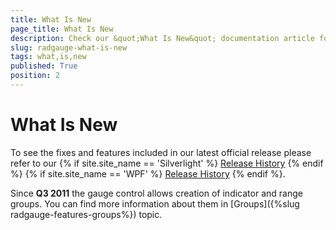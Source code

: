```yaml
---
title: What Is New
page_title: What Is New
description: Check our &quot;What Is New&quot; documentation article for the RadGauge WPF control.
slug: radgauge-what-is-new
tags: what,is,new
published: True
position: 2
---
```


# What Is New

To see the fixes and features included in our latest official release please refer to our {% if site.site_name == 'Silverlight' %} [Release History](http://www.telerik.com/support/whats-new/silverlight/release-history) {% endif %} {% if site.site_name == 'WPF' %} [Release History](http://www.telerik.com/support/whats-new/wpf/release-history) {% endif %}.

Since __Q3 2011__ the gauge control allows creation of indicator and range groups. You can find more information about them in [Groups]({%slug radgauge-features-groups%}) topic.